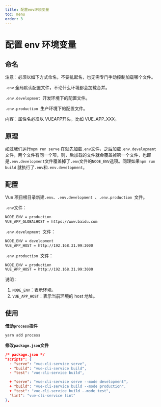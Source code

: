 ```yaml
---
title: 配置env环境变量
toc: menu
order: 3
---
```


# 配置 env 环境变量

## 命名

注意：必须以如下方式命名，不要乱起名，也无需专门手动控制加载哪个文件。

`.env` 全局默认配置文件，不论什么环境都会加载合并。

`.env.development `开发环境下的配置文件。

`.env.production `生产环境下的配置文件。

内容：属性名必须以 VUE*APP*开头，比如 VUE_APP_XXX。

## 原理

如过我们运行`npm run serve` 在就先加载`.env`文件，之后加载`.env.development`文件，两个文件有同一个项，则，后加载的文件就会覆盖掉第一个文件，也即是`.env.development`文件覆盖掉了`.env`文件的`NOOE_ENV`选项。同理如果`npm run build` 就执行了`.env`和`.env.development`。

## 配置

Vue 项目根目录新建`.env`、`.env.development `、`.env.production `文件。

`.env`文件：

```bash
NODE_ENV = production
VUE_APP_GLOBALHOST = https://www.baidu.com
```

`.env.development `文件：

```bash
NODE_ENV = development
VUE_APP_HOST = http://192.168.31.99:3000
```

`.env.production `文件：

```bash
NODE_ENV = production
VUE_APP_HOST = http://192.168.31.99:3000
```

说明：

1. `NODE_ENV`：表示环境。
2. `VUE_APP_HOST`：表示当前环境的 host 地址。

## 使用

**借助`process`插件**

```bash
yarn add process
```

**修改`package.json`文件**

```json
/* package.json */
"scripts": {
  - "serve": "vue-cli-service serve",
  - "build": "vue-cli-service build",
  - "test": "vue-cli-service build",

  + "serve": "vue-cli-service serve --mode development",
  + "build": "vue-cli-service build --mode production",
  + "test": "vue-cli-service build --mode test",
  "lint": "vue-cli-service lint"
},
```
